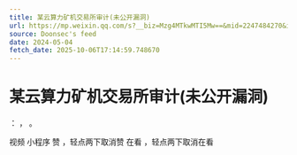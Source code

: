 ```yaml
---
title: 某云算力矿机交易所审计(未公开漏洞)
url: https://mp.weixin.qq.com/s?__biz=Mzg4MTkwMTI5Mw==&mid=2247484270&idx=1&sn=c59fafbeef122219676f2b5eff2eb92e
source: Doonsec's feed
date: 2024-05-04
fetch_date: 2025-10-06T17:14:59.748670
---
```


# 某云算力矿机交易所审计(未公开漏洞)

：
，
。

视频
小程序
赞
，轻点两下取消赞
在看
，轻点两下取消在看